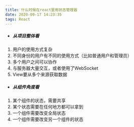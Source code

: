 ```yaml
---
title: 什么时候在react里用状态管理器
date: 2020-09-17 14:23:35
tags: React
---
```



* ##### 从项目整体看

1. 用户的使用方式复杂
2. 不同身份的用户有不同的使用方式（比如普通用户和管理员）
3. 多个用户之间可以协作
4. 与服务器大量交互，或者使用了WebSocket
5. View要从多个来源获取数据

* ##### 从组件角度看
1. 某个组件的状态，需要共享
2. 某个状态需要在任何地方都可以拿到
3. 一个组件需要改变全局状态
4. 一个组件需要改变另一个组件的状态
